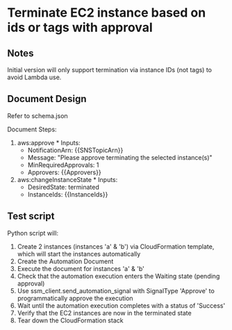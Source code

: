 # Terminate EC2 instance based on ids or tags with approval

## Notes

Initial version will only support termination via instance IDs (not tags) to avoid Lambda use.

## Document Design

Refer to schema.json

Document Steps:
  1. aws:approve
    * Inputs:
      * NotificationArn: {{SNSTopicArn}}
      * Message: "Please approve terminating the selected instance(s)"
      * MinRequiredApprovals: 1
      * Approvers: {{Approvers}}
  2. aws:changeInstanceState
    * Inputs:
      * DesiredState: terminated
      * InstanceIds: {{InstanceIds}}

## Test script

Python script will:
  1. Create 2 instances (instances 'a' & 'b') via CloudFormation template, which will start the instances automatically
  2. Create the Automation Document
  3. Execute the document for instances 'a' & 'b'
  4. Check that the automation execution enters the Waiting state (pending approval)
  5. Use ssm_client.send_automation_signal with SignalType 'Approve' to programmatically approve the execution
  6. Wait until the automation execution completes with a status of 'Success'
  7. Verify that the EC2 instances are now in the terminated state
  8. Tear down the CloudFormation stack
